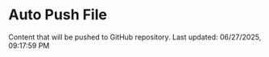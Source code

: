 # Auto Push File

Content that will be pushed to GitHub repository.
Last updated: 06/27/2025, 09:17:59 PM